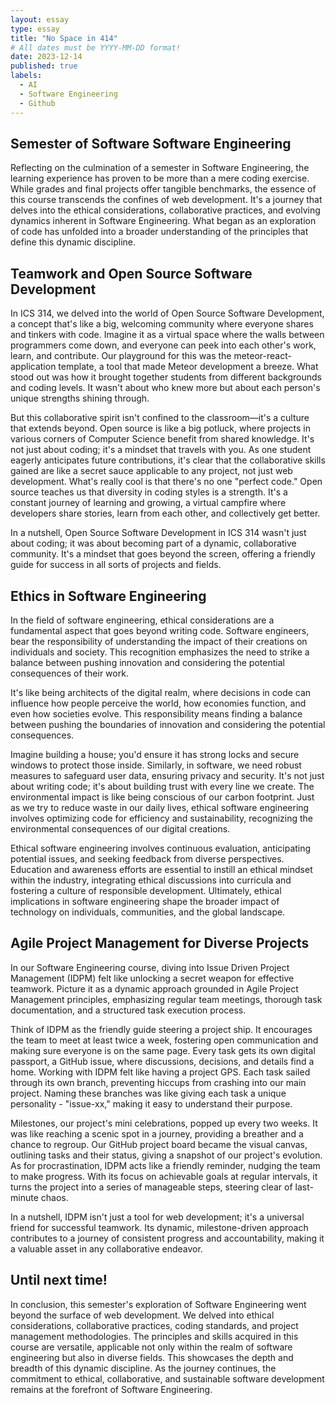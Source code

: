 ```yaml
---
layout: essay
type: essay
title: "No Space in 414"
# All dates must be YYYY-MM-DD format!
date: 2023-12-14
published: true
labels:
  - AI
  - Software Engineering
  - Github
---
```


## Semester of Software Software Engineering
Reflecting on the culmination of a semester in Software Engineering, the learning experience has proven to be more than a mere coding exercise. While grades and final projects offer tangible benchmarks, the essence of this course transcends the confines of web development. It's a journey that delves into the ethical considerations, collaborative practices, and evolving dynamics inherent in Software Engineering. What began as an exploration of code has unfolded into a broader understanding of the principles that define this dynamic discipline.

## Teamwork and Open Source Software Development
In ICS 314, we delved into the world of Open Source Software Development, a concept that's like a big, welcoming community where everyone shares and tinkers with code. Imagine it as a virtual space where the walls between programmers come down, and everyone can peek into each other's work, learn, and contribute. Our playground for this was the meteor-react-application template, a tool that made Meteor development a breeze. What stood out was how it brought together students from different backgrounds and coding levels. It wasn't about who knew more but about each person's unique strengths shining through.

But this collaborative spirit isn't confined to the classroom—it's a culture that extends beyond. Open source is like a big potluck, where projects in various corners of Computer Science benefit from shared knowledge. It's not just about coding; it's a mindset that travels with you. As one student eagerly anticipates future contributions, it's clear that the collaborative skills gained are like a secret sauce applicable to any project, not just web development. What's really cool is that there's no one "perfect code." Open source teaches us that diversity in coding styles is a strength. It's a constant journey of learning and growing, a virtual campfire where developers share stories, learn from each other, and collectively get better.

In a nutshell, Open Source Software Development in ICS 314 wasn't just about coding; it was about becoming part of a dynamic, collaborative community. It's a mindset that goes beyond the screen, offering a friendly guide for success in all sorts of projects and fields.

## Ethics in Software Engineering
In the field of software engineering, ethical considerations are a fundamental aspect that goes beyond writing code. Software engineers, bear the responsibility of understanding the impact of their creations on individuals and society. This recognition emphasizes the need to strike a balance between pushing innovation and considering the potential consequences of their work.

It's like being architects of the digital realm, where decisions in code can influence how people perceive the world, how economies function, and even how societies evolve. This responsibility means finding a balance between pushing the boundaries of innovation and considering the potential consequences.

Imagine building a house; you'd ensure it has strong locks and secure windows to protect those inside. Similarly, in software, we need robust measures to safeguard user data, ensuring privacy and security. It's not just about writing code; it's about building trust with every line we create. The environmental impact is like being conscious of our carbon footprint. Just as we try to reduce waste in our daily lives, ethical software engineering involves optimizing code for efficiency and sustainability, recognizing the environmental consequences of our digital creations. 

Ethical software engineering involves continuous evaluation, anticipating potential issues, and seeking feedback from diverse perspectives. Education and awareness efforts are essential to instill an ethical mindset within the industry, integrating ethical discussions into curricula and fostering a culture of responsible development. Ultimately, ethical implications in software engineering shape the broader impact of technology on individuals, communities, and the global landscape.

## Agile Project Management for Diverse Projects

In our Software Engineering course, diving into Issue Driven Project Management (IDPM) felt like unlocking a secret weapon for effective teamwork. Picture it as a dynamic approach grounded in Agile Project Management principles, emphasizing regular team meetings, thorough task documentation, and a structured task execution process.

Think of IDPM as the friendly guide steering a project ship. It encourages the team to meet at least twice a week, fostering open communication and making sure everyone is on the same page. Every task gets its own digital passport, a GitHub issue, where discussions, decisions, and details find a home. Working with IDPM felt like having a project GPS. Each task sailed through its own branch, preventing hiccups from crashing into our main project. Naming these branches was like giving each task a unique personality - "issue-xx," making it easy to understand their purpose.

Milestones, our project's mini celebrations, popped up every two weeks. It was like reaching a scenic spot in a journey, providing a breather and a chance to regroup. Our GitHub project board became the visual canvas, outlining tasks and their status, giving a snapshot of our project's evolution. As for procrastination, IDPM acts like a friendly reminder, nudging the team to make progress. With its focus on achievable goals at regular intervals, it turns the project into a series of manageable steps, steering clear of last-minute chaos.

In a nutshell, IDPM isn't just a tool for web development; it's a universal friend for successful teamwork. Its dynamic, milestone-driven approach contributes to a journey of consistent progress and accountability, making it a valuable asset in any collaborative endeavor.

## Until next time!
In conclusion, this semester's exploration of Software Engineering went beyond the surface of web development. We delved into ethical considerations, collaborative practices, coding standards, and project management methodologies. The principles and skills acquired in this course are versatile, applicable not only within the realm of software engineering but also in diverse fields. This showcases the depth and breadth of this dynamic discipline. As the journey continues, the commitment to ethical, collaborative, and sustainable software development remains at the forefront of Software Engineering.
